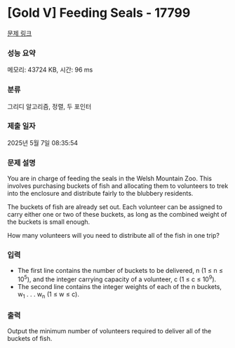 # [Gold V] Feeding Seals - 17799 

[문제 링크](https://www.acmicpc.net/problem/17799) 

### 성능 요약

메모리: 43724 KB, 시간: 96 ms

### 분류

그리디 알고리즘, 정렬, 두 포인터

### 제출 일자

2025년 5월 7일 08:35:54

### 문제 설명

<p>You are in charge of feeding the seals in the Welsh Mountain Zoo. This involves purchasing buckets of fish and allocating them to volunteers to trek into the enclosure and distribute fairly to the blubbery residents.</p>

<p>The buckets of fish are already set out. Each volunteer can be assigned to carry either one or two of these buckets, as long as the combined weight of the buckets is small enough.</p>

<p>How many volunteers will you need to distribute all of the fish in one trip?</p>

### 입력 

 <ul>
	<li>The first line contains the number of buckets to be delivered, n (1 ≤ n ≤ 10<sup>5</sup>), and the integer carrying capacity of a volunteer, c (1 ≤ c ≤ 10<sup>9</sup>).</li>
	<li>The second line contains the integer weights of each of the n buckets, w<sub>1</sub> . . . w<sub>n</sub> (1 ≤ w ≤ c).</li>
</ul>

### 출력 

 <p>Output the minimum number of volunteers required to deliver all of the buckets of fish.</p>

